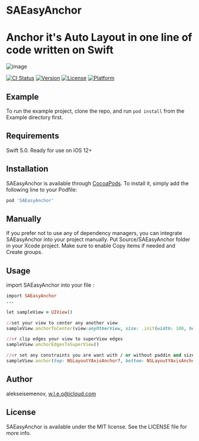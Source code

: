# SAEasyAnchor
# Anchor it's Auto Layout in one line of code written on Swift
![image](https://user-images.githubusercontent.com/61948950/87155126-12eaa400-c2c3-11ea-89cd-cd956ae119d7.png)

[![CI Status](https://img.shields.io/travis/alekseisemenov/SAEasyAnchor.svg?style=flat)](https://travis-ci.org/alekseisemenov/SAEasyAnchor)
[![Version](https://img.shields.io/cocoapods/v/SAEasyAnchor.svg?style=flat)](https://cocoapods.org/pods/SAEasyAnchor)
[![License](https://img.shields.io/cocoapods/l/SAEasyAnchor.svg?style=flat)](https://cocoapods.org/pods/SAEasyAnchor)
[![Platform](https://img.shields.io/cocoapods/p/SAEasyAnchor.svg?style=flat)](https://cocoapods.org/pods/SAEasyAnchor)

## Example

To run the example project, clone the repo, and run `pod install` from the Example directory first.

## Requirements
Swift 5.0. Ready for use on iOS 12+

## Installation

SAEasyAnchor is available through [CocoaPods](https://cocoapods.org). To install
it, simply add the following line to your Podfile:

```ruby
pod 'SAEasyAnchor'
```
## Manually
If you prefer not to use any of dependency managers, you can integrate SAEasyAnchor into your project manually. Put Source/SAEasyAnchor folder in your Xcode project. Make sure to enable Copy items if needed and Create groups.
## Usage

import SAEasyAnchor into your file :
```ruby
import SAEasyAnchor
...

let sampleView = UIView()

//set your view to center any another view
sampleView.anchorToCenter(view:anyOtherView, size: .init(width: 100, height: 100))

//or clip edges your view to superView edges
sampleView.anchorEdgesToSuperView() 

//or set any constraints you are want with / or without paddin and size of your view
sampleView.anchor(top: NSLayoutYAxisAnchor?, bottom: NSLayoutYAxisAnchor?, leading: NSLayoutXAxisAnchor?, trailing: NSLayoutXAxisAnchor?, padding: UIEdgeInsets, size: CGSize)
```
## Author

alekseisemenov, w.l.e.o@icloud.com

## License

SAEasyAnchor is available under the MIT license. See the LICENSE file for more info.
